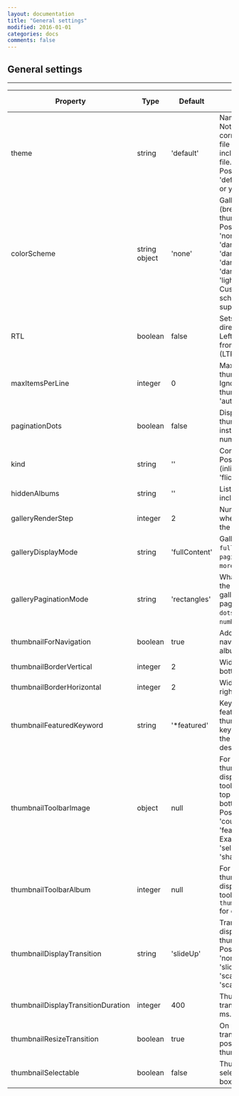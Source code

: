 ```yaml
---
layout: documentation
title: "General settings"
modified: 2016-01-01
categories: docs
comments: false
---
```


## General settings  

-----

| Property | Type | Default | Description | Script<br>Version |
| ----- | ----- | ----- | ----- | ----- |
| theme | string | 'default' |Name of the theme.<br>Note: the corresponding css-file must also be included in the html file.<br>Possible values: 'default', 'clean', 'light' or your custom one. ||
| colorScheme | string<br>object | 'none' | Gallery color scheme (breadcrumb and thumbnails).<br>Possible values: 'none', 'dark','darkRed', 'darkGreen', 'darkBlue', 'darkOrange', 'light', 'lightBackground'<br>Custom color schemes are supported. ||
| RTL | boolean | false | Sets the display direction from Right To Left (RTL). Default is from Left to Right (LTR). ||
| maxItemsPerLine	| integer |	0	| Maximum number of thumbnails per row.<br> Ignored when thumbnailWidth is 'auto'. 0 = disabled.||
| paginationDots | boolean | false | Displays dots for thumbnail pagination instead of page numbers ||
| kind | string | '' | Content storage type.<br>Possible values: '' (inline/API), 'picasa', 'flickr', 'json' ||
| hiddenAlbums | string | '' | List of hidden, including private keys. ||
| galleryRenderStep | integer | 2 | Number of lines to add when the user clicks the `more` button. ||
| galleryDisplayMode | string | 'fullContent' | Gallery display mode: `fullContent`, `pagination`, `moreButton`. ||
| galleryPaginationMode | string | 'rectangles' | What is displayed on the bottom of the gallery when pagination is enabled: `dots`, `rectangles`, `numbers`. ||
| thumbnailForNavigation | boolean | true | Adds a thumbnail to navigate to parent album. ||
| thumbnailBorderVertical | integer | 2 | Width of the top and bottom borders ||
| thumbnailBorderHorizontal | integer | 2 | Width of the left and right borders ||
| thumbnailFeaturedKeyword | string | '*featured' | Keyword to set the feature status of a thumbnail. The keyword is checked in the title and the descirption.   ||
| thumbnailToolbarImage | object | null | For an image's thumbnail: icons to display in the 4 toolbars (top-left, top-right, bottom-left, bottom-right).<br>Possible icons: 'counter', 'share', 'featured', 'select'.<br>Example: `{ topLeft: 'select', topRight : 'share,featured' }  ||
| thumbnailToolbarAlbum | integer |null | For an albums's thumbnail: icons to display in the 4 toolbars. See `thumbnailToolbarImage` for details. ||
| thumbnailDisplayTransition | string | 'slideUp' | Transition used to display each thumbnail.<br>Possible values: 'none', 'fadeIn', 'slideUp', 'slideDown', 'scaleUp', 'scaleDown' ||
| thumbnailDisplayTransitionDuration | integer | 400 | Thumbnail display transition duration in ms. ||
| thumbnailResizeTransition | boolean | true | On page resize: tranisition to re-position the thumbnails. ||
| thumbnailSelectable | boolean | false | Thumbnails can be selectable (check-box) ||


